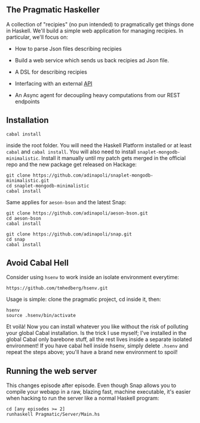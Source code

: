 
## The Pragmatic Haskeller

A collection of "recipies" (no pun intended) to pragmatically
get things done in Haskell. We'll build a simple web application for managing
recipies. In particular, we'll focus on:

* How to parse Json files describing recipies

* Build a web service which sends us back recipies ad Json file.

* A DSL for describing recipies

* Interfacing with an external [API](http://www.bigoven.com/)

* An Async agent for decoupling heavy computations from our REST endpoints

## Installation

``` shell
cabal install
```

inside the root folder. You will need the Haskell Platform installed or
at least ```cabal``` and ```cabal install```. You will also need to install
```snaplet-mongodb-minimalistic```. Install it manually until my patch gets
merged in the official repo and the new package get released on Hackage:

```
git clone https://github.com/adinapoli/snaplet-mongodb-minimalistic.git
cd snaplet-mongodb-minimalistic
cabal install
```

Same applies for ```aeson-bson``` and the latest Snap:

```
git clone https://github.com/adinapoli/aeson-bson.git
cd aeson-bson
cabal install
```

```
git clone https://github.com/adinapoli/snap.git
cd snap
cabal install
```

## Avoid Cabal Hell
Consider using ```hsenv``` to work inside an isolate environment everytime:

```
https://github.com/tmhedberg/hsenv.git
```

Usage is simple: clone the pragmatic project, cd inside it, then:

```
hsenv
source .hsenv/bin/activate
```

Et voilà! Now you can install whatever you like without the risk of polluting
your global Cabal installation. Is the trick I use myself; I've installed in
the global Cabal only barebone stuff, all the rest lives inside a separate
isolated environment! If you have cabal hell inside hsenv, simply delete
```.hsenv``` and repeat the steps above; you'll have a brand new environment
to spoil!

## Running the web server

This changes episode after episode. Even though Snap allows you to compile
your webapp in a raw, blazing fast, machine executable, it's easier when
hacking to run the server like a normal Haskell program:

```
cd [any episodes >= 2]
runhaskell Pragmatic/Server/Main.hs
```
